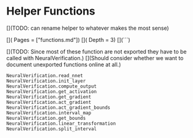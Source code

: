 # Helper Functions
[](TODO: can rename helper to whatever makes the most sense)

[](```@contents)
[](    Pages = ["functions.md"])
[](    Depth = 3)
[](```)

[](TODO: Since most of these function are not exported they have to be called with NeuralVerification.)
[](Should consider whether we want to document unexported functions online at all.)


```@docs
NeuralVerification.read_nnet
NeuralVerification.init_layer
NeuralVerification.compute_output
NeuralVerification.get_activation
NeuralVerification.get_gradient
NeuralVerification.act_gradient
NeuralVerification.act_gradient_bounds
NeuralVerification.interval_map
NeuralVerification.get_bounds
NeuralVerification.linear_transformation
NeuralVerification.split_interval
```